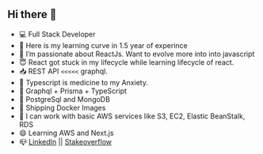 ## Hi there 👋
- 💻  Full Stack Developer
- 👷  Here is my learning curve in 1.5 year of experince
- 🔭  I’m passionate about ReactJs. Want to evolve more into into javascript
- 😇  React got stuck in my lifecycle while learning lifecycle of react.
- 📥  REST API `<<<<<` graphql.
- 💊  Typescript is medicine to my Anxiety.
- 💎  Graphql + Prisma + TypeScript
- 📝  PostgreSql and MongoDB
- 🚢  Shipping Docker Images
- 💪  I can work with basic AWS services like S3, EC2, Elastic BeanStalk, RDS 
- 😄  Learning AWS and Next.js
- 📪  [LinkedIn](https://www.linkedin.com/in/sangam-rajpara-144435118) || [Stakeoverflow](https://stackoverflow.com/users/8208260/sangam-rajpara)

